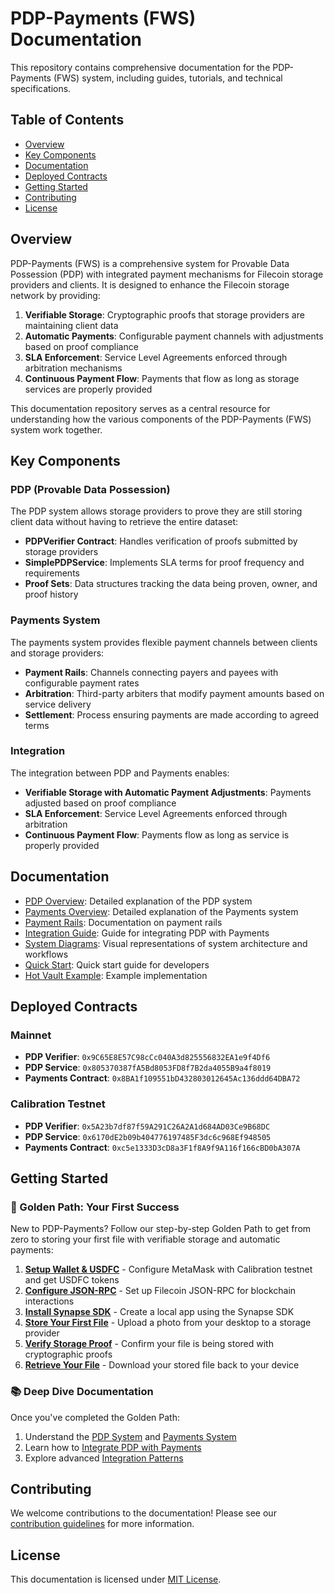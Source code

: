 # PDP-Payments (FWS) Documentation

This repository contains comprehensive documentation for the PDP-Payments (FWS) system, including guides, tutorials, and technical specifications.

## Table of Contents

- [Overview](#overview)
- [Key Components](#key-components)
- [Documentation](#documentation)
- [Deployed Contracts](#deployed-contracts)
- [Getting Started](#getting-started)
- [Contributing](#contributing)
- [License](#license)

## Overview

PDP-Payments (FWS) is a comprehensive system for Provable Data Possession (PDP) with integrated payment mechanisms for Filecoin storage providers and clients. It is designed to enhance the Filecoin storage network by providing:

1. **Verifiable Storage**: Cryptographic proofs that storage providers are maintaining client data
2. **Automatic Payments**: Configurable payment channels with adjustments based on proof compliance
3. **SLA Enforcement**: Service Level Agreements enforced through arbitration mechanisms
4. **Continuous Payment Flow**: Payments that flow as long as storage services are properly provided

This documentation repository serves as a central resource for understanding how the various components of the PDP-Payments (FWS) system work together.

## Key Components

### PDP (Provable Data Possession)

The PDP system allows storage providers to prove they are still storing client data without having to retrieve the entire dataset:

- **PDPVerifier Contract**: Handles verification of proofs submitted by storage providers
- **SimplePDPService**: Implements SLA terms for proof frequency and requirements
- **Proof Sets**: Data structures tracking the data being proven, owner, and proof history

### Payments System

The payments system provides flexible payment channels between clients and storage providers:

- **Payment Rails**: Channels connecting payers and payees with configurable payment rates
- **Arbitration**: Third-party arbiters that modify payment amounts based on service delivery
- **Settlement**: Process ensuring payments are made according to agreed terms

### Integration

The integration between PDP and Payments enables:

- **Verifiable Storage with Automatic Payment Adjustments**: Payments adjusted based on proof compliance
- **SLA Enforcement**: Service Level Agreements enforced through arbitration
- **Continuous Payment Flow**: Payments flow as long as service is properly provided

## Documentation

- [PDP Overview](docs/pdp-overview.md): Detailed explanation of the PDP system
- [Payments Overview](docs/payments/concepts/overview.md): Detailed explanation of the Payments system
- [Payment Rails](docs/payments/payment-rails.md): Documentation on payment rails
- [Integration Guide](docs/integration/pdp-payments.md): Guide for integrating PDP with Payments
- [System Diagrams](docs/diagrams.md): Visual representations of system architecture and workflows
- [Quick Start](docs/quick-start.md): Quick start guide for developers
- [Hot Vault Example](docs/examples/hot-vault.md): Example implementation

## Deployed Contracts

### Mainnet

- **PDP Verifier**: `0x9C65E8E57C98cCc040A3d825556832EA1e9f4Df6`
- **PDP Service**: `0x805370387fA5Bd8053FD8f7B2da4055B9a4f8019`
- **Payments Contract**: `0x8BA1f109551bD432803012645Ac136ddd64DBA72`

### Calibration Testnet

- **PDP Verifier**: `0x5A23b7df87f59A291C26A2A1d684AD03Ce9B68DC`
- **PDP Service**: `0x6170dE2b09b404776197485F3dc6c968Ef948505`
- **Payments Contract**: `0xc5e1333D3cD8a3F1f8A9f9A116f166cBD0bA307A`

## Getting Started

### 🚀 Golden Path: Your First Success

New to PDP-Payments? Follow our step-by-step Golden Path to get from zero to storing your first file with verifiable storage and automatic payments:

1. **[Setup Wallet & USDFC](docs/setup.md)** - Configure MetaMask with Calibration testnet and get USDFC tokens
2. **[Configure JSON-RPC](docs/setup-detailed.md)** - Set up Filecoin JSON-RPC for blockchain interactions
3. **[Install Synapse SDK](docs/quick-start.md)** - Create a local app using the Synapse SDK
4. **[Store Your First File](docs/first-deal.md)** - Upload a photo from your desktop to a storage provider
5. **[Verify Storage Proof](docs/pdp-overview.md)** - Confirm your file is being stored with cryptographic proofs
6. **[Retrieve Your File](docs/examples/hot-vault.md)** - Download your stored file back to your device

### 📚 Deep Dive Documentation

Once you've completed the Golden Path:

1. Understand the [PDP System](docs/pdp-overview.md) and [Payments System](docs/payments-overview.md)
2. Learn how to [Integrate PDP with Payments](docs/integration-guide.md)
3. Explore advanced [Integration Patterns](docs/integration/pdp-payments.md)

## Contributing

We welcome contributions to the documentation! Please see our [contribution guidelines](docs/contributing.md) for more information.

## License

This documentation is licensed under [MIT License](LICENSE).
